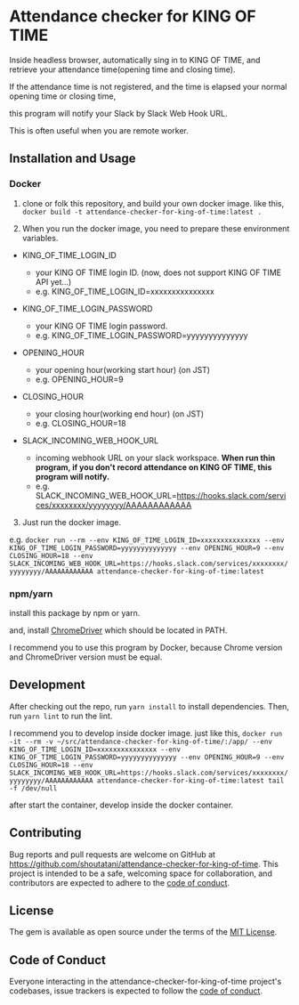 # Attendance checker for KING OF TIME

Inside headless browser, automatically sing in to KING OF TIME, and retrieve your attendance time(opening time and closing time).

If the attendance time is not registered, and the time is elapsed your normal opening time or closing time,

this program will notify your Slack by Slack Web Hook URL.

This is often useful when you are remote worker.

## Installation and Usage

### Docker

1. clone or folk this repository, and build your own docker image. like this, `docker build -t attendance-checker-for-king-of-time:latest .`

2. When you run the docker image, you need to prepare these environment variables.

- KING_OF_TIME_LOGIN_ID

  - your KING OF TIME login ID. (now, does not support KING OF TIME API yet...)
  - e.g. KING_OF_TIME_LOGIN_ID=xxxxxxxxxxxxxxx

- KING_OF_TIME_LOGIN_PASSWORD

  - your KING OF TIME login password.
  - e.g. KING_OF_TIME_LOGIN_PASSWORD=yyyyyyyyyyyyyy

- OPENING_HOUR

  - your opening hour(working start hour) (on JST)
  - e.g. OPENING_HOUR=9

- CLOSING_HOUR

  - your closing hour(working end hour) (on JST)
  - e.g. CLOSING_HOUR=18

- SLACK_INCOMING_WEB_HOOK_URL
  - incoming webhook URL on your slack workspace. **When run thin program, if you don't record attendance on KING OF TIME, this program will notify.**
  - e.g. SLACK_INCOMING_WEB_HOOK_URL=https://hooks.slack.com/services/xxxxxxxx/yyyyyyyy/AAAAAAAAAAAA

3. Just run the docker image.

e.g. `docker run --rm --env KING_OF_TIME_LOGIN_ID=xxxxxxxxxxxxxxx --env KING_OF_TIME_LOGIN_PASSWORD=yyyyyyyyyyyyyy --env OPENING_HOUR=9 --env CLOSING_HOUR=18 --env SLACK_INCOMING_WEB_HOOK_URL=https://hooks.slack.com/services/xxxxxxxx/yyyyyyyy/AAAAAAAAAAAA attendance-checker-for-king-of-time:latest`

### npm/yarn

install this package by npm or yarn.

and, install [ChromeDriver](https://chromedriver.chromium.org/downloads) which should be located in PATH.

I recommend you to use this program by Docker, because Chrome version and ChromeDriver version must be equal.

## Development

After checking out the repo, run `yarn install` to install dependencies. Then, run `yarn lint` to run the lint.

I recommend you to develop inside docker image. just like this, `docker run -it --rm -v ~/src/attendance-checker-for-king-of-time/:/app/ --env KING_OF_TIME_LOGIN_ID=xxxxxxxxxxxxxxx --env KING_OF_TIME_LOGIN_PASSWORD=yyyyyyyyyyyyyy --env OPENING_HOUR=9 --env CLOSING_HOUR=18 --env SLACK_INCOMING_WEB_HOOK_URL=https://hooks.slack.com/services/xxxxxxxx/yyyyyyyy/AAAAAAAAAAAA attendance-checker-for-king-of-time:latest tail -f /dev/null`

after start the container, develop inside the docker container.

## Contributing

Bug reports and pull requests are welcome on GitHub at https://github.com/shoutatani/attendance-checker-for-king-of-time. This project is intended to be a safe, welcoming space for collaboration, and contributors are expected to adhere to the [code of conduct](https://github.com/shoutatani/attendance-checker-for-king-of-time/blob/master/CODE_OF_CONDUCT.md).

## License

The gem is available as open source under the terms of the [MIT License](https://opensource.org/licenses/MIT).

## Code of Conduct

Everyone interacting in the attendance-checker-for-king-of-time project's codebases, issue trackers is expected to follow the [code of conduct](https://github.com/shoutatani/attendance-checker-for-king-of-time/blob/master/CODE_OF_CONDUCT.md).
